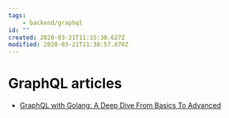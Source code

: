 ```yaml
---
tags:
    - backend/graphql
id: ""
created: 2020-03-21T11:15:30.627Z
modified: 2020-03-21T11:38:57.878Z
---
```

# GraphQL articles

* [GraphQL with Golang: A Deep Dive From Basics To Advanced](https://www.freecodecamp.org/news/deep-dive-into-graphql-with-golang-d3e02a429ac3/)

